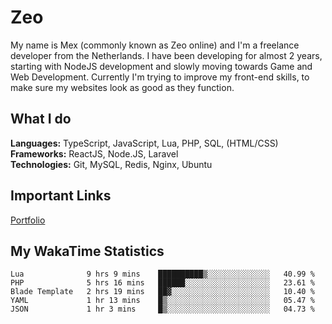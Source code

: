 # Zeo
My name is Mex (commonly known as Zeo online) and I'm a freelance developer from the Netherlands. I have been developing for almost 2 years, starting with NodeJS development and slowly moving towards Game and Web Development. Currently I'm trying to improve my front-end skills, to make sure my websites look as good as they function.

## What I do
**Languages:** TypeScript, JavaScript, Lua, PHP, SQL, (HTML/CSS)<br/>
**Frameworks:** ReactJS, Node.JS, Laravel<br/>
**Technologies:** Git, MySQL, Redis, Nginx, Ubuntu<br/>

## Important Links
[Portfolio](https://zeodev.cc)

## My WakaTime Statistics
<!--START_SECTION:waka-->
```text
Lua              9 hrs 9 mins    ██████████▒░░░░░░░░░░░░░░   40.99 % 
PHP              5 hrs 16 mins   ██████░░░░░░░░░░░░░░░░░░░   23.61 % 
Blade Template   2 hrs 19 mins   ██▓░░░░░░░░░░░░░░░░░░░░░░   10.40 % 
YAML             1 hr 13 mins    █▒░░░░░░░░░░░░░░░░░░░░░░░   05.47 % 
JSON             1 hr 3 mins     █▒░░░░░░░░░░░░░░░░░░░░░░░   04.73 % 
```
<!--END_SECTION:waka-->
